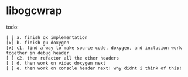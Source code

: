 # libogcwrap

todo:

	[ ] a. finish gx implementation
	[x] b. finish gu doxygen
	[x] c1. find a way to make source code, doxygen, and inclusion work together in debug header
	[ ] c2. then refactor all the other headers
	[ ] d. then work on video doxygen next
	[ ] e. then work on console header next! why didnt i think of this!